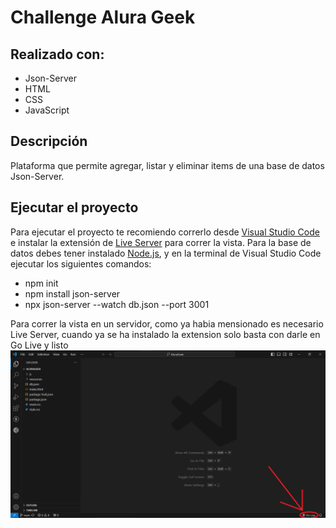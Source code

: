 # Challenge Alura Geek

## Realizado con:
- Json-Server
- HTML
- CSS
- JavaScript

## Descripción
Plataforma que permite agregar, listar y eliminar items de una base de datos Json-Server.

## Ejecutar el proyecto
Para ejecutar el proyecto te recomiendo correrlo desde [Visual Studio Code](https://code.visualstudio.com/) e instalar la extensión de [Live Server](https://marketplace.visualstudio.com/items?itemName=ritwickdey.LiveServer) para correr la vista. Para la base de datos debes tener instalado [Node.js](https://nodejs.org/en/download/current), y en la terminal de Visual Studio Code ejecutar los siguientes comandos:
- npm init
- npm install json-server
- npx json-server --watch db.json --port 3001

Para correr la vista en un servidor, como ya habia mensionado es necesario Live Server, cuando ya se ha instalado la extension solo basta con darle en Go Live y listo
![Descripción de la imagen](resources\imagenREADME1.png)
